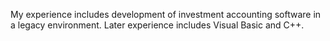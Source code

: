 My experience includes development of investment accounting software in a legacy environment.  Later experience includes Visual Basic and C++.
